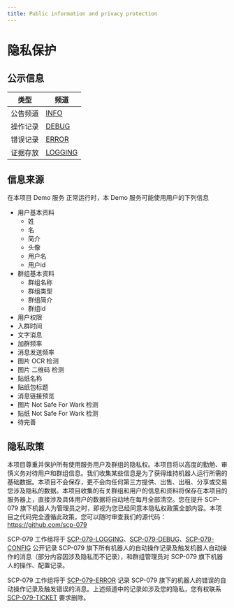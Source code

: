 ```yaml
---
title: Public information and privacy protection
---
```


<link rel="stylesheet" href="/css/chinese.css">

# 隐私保护

## 公示信息

| 类型     | 频道                                   |
| -------- | ------------------------------------- |
| 公告频道 | [INFO](https://t.me/SCP_079_INFO)       |
| 操作记录 | [DEBUG](https://t.me/SCP_079_DEBUG)     |
| 错误记录 | [ERROR](https://t.me/SCP_079_ERROR)     |
| 证据存放 | [LOGGING](https://t.me/SCP_079_LOGGING) |

## 信息来源

在本项目 Demo 服务 正常运行时，本 Demo 服务可能使用用户的下列信息

- 用户基本资料
  - 姓
  - 名
  - 简介
  - 头像
  - 用户名
  - 用户id
- 群组基本资料
  - 群组名称
  - 群组类型
  - 群组简介
  - 群组id
- 用户权限
- 入群时间
- 文字消息
- 加群频率
- 消息发送频率
- 图片 OCR 检测
- 图片 二维码 检测
- 贴纸名称
- 贴纸包标题
- 消息链接预览
- 图片 Not Safe For Wark 检测
- 贴纸 Not Safe For Wark 检测
- 待完善

## 隐私政策

本项目尊重并保护所有使用服务用户及群组的隐私权。本项目将以高度的勤勉、审慎义务对待用户和群组信息。我们收集某些信息是为了获得维持机器人运行所需的基础数据。本项目不会保存，更不会向任何第三方提供、出售、出租、分享或交易您涉及隐私的数据。本项目收集的有关群组和用户的信息和资料将保存在本项目的服务器上，直接涉及具体用户的数据将自动地在每月全部清空。您在提升 SCP-079 旗下机器人为管理员之时，即视为您已经同意本隐私权政策全部内容。本项目之代码完全遵循此政策，您可以随时审查我们的源代码：<https://github.com/scp-079>

SCP-079 工作组将于 [SCP-079-LOGGING](https://t.me/SCP_079_LOGGING)、[SCP-079-DEBUG](https://t.me/SCP_079_DEBUG)、[SCP-079-CONFIG](https://t.me/SCP_079_CONFIG) 公开记录 SCP-079 旗下所有机器人的自动操作记录及触发机器人自动操作的消息（部分内容因涉及隐私而不记录），和群组管理员对 SCP-079 旗下机器人的操作、配置记录。

SCP-079 工作组将于 [SCP-079-ERROR](https://t.me/SCP_079_ERROR) 记录 SCP-079 旗下的机器人的错误的自动操作记录及触发错误的消息。上述频道中的记录如涉及您的隐私，您有权联系 [SCP-079-TICKET](https://t.me/SCP_079_TICKET_BOT) 要求删除。
